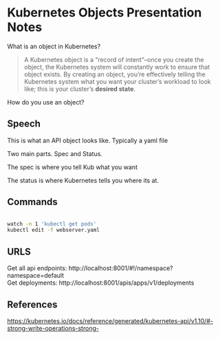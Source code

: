 # Kubernetes Objects Presentation Notes

What is an object in Kubernetes?
>A Kubernetes object is a “record of intent”–once you create the object, the Kubernetes system will constantly work to ensure that object exists. By creating an object, you’re effectively telling the Kubernetes system what you want your cluster’s workload to look like; this is your cluster’s __desired state__.

How do you use an object?


## Speech

This is what an API object looks like. Typically a yaml file

Two main parts. Spec and Status.

The spec is where you tell Kub what you want

The status is where Kubernetes tells you where its at.


## Commands
```bash

watch -n 1 'kubectl get pods'
kubectl edit -f webserver.yaml
```

## URLS
Get all api endpoints: http://localhost:8001/#!/namespace?namespace=default  
Get deployments: http://localhost:8001/apis/apps/v1/deployments

## References
https://kubernetes.io/docs/reference/generated/kubernetes-api/v1.10/#-strong-write-operations-strong-
